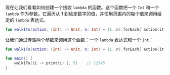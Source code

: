 现在让我们看看如何创建一个接收 `lambda` 的函数。这个函数把一个 `Int` 和一个 `lambda` 作为参数。它遍历从 1 到给定数字的值，并使用范围内的每个值来调用给定的 `lambda` 表达式。

```kotlin
fun walk1To(action: (Int) -> Unit, n: Int) = (1..n).forEach{ action(it) }
```

让我们通过传递两个参数来调用这个函数：一个 `lambda` 表达式和一个 `Int`：

```kotlin
fun walk1To(action: (Int) -> Unit, n: Int) = (1..n).forEach{ action(it) }

fun main() {
	walk1To({i -> print(i) }, 5)	// 12345
}
```


